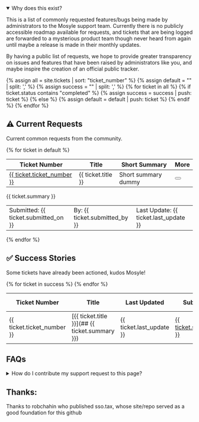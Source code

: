---
---
<script src="assets/js/sorttable.js"></script>
<script>
	var coll = document.getElementsByClassName("collapsible");
	var i;
	for (i = 0; i < coll.length; i++) {
	coll[i].addEventListener("click", function() {
		this.classList.toggle("active");
		var content = this.nextElementSibling;
		if (content.style.maxHeight){
		content.style.maxHeight = null;
		} else {
		content.style.maxHeight = content.scrollHeight + "px";
		} 
	});
	}	
</script>

<details open>
<summary>
Why does this exist?
</summary>

This is a list of commonly requested features/bugs being made by administrators to the Mosyle support team.
Currently there is no publicly accessible roadmap available for requests, and tickets that are being logged are forwarded to a mysterious product team though never heard from again until maybe a release is made in their monthly updates.

By having a public list of requests, we hope to provide greater transparency on issues and features that have been raised by administrators like you, and maybe inspire the creation of an official public tracker.
</details>

{% assign all = site.tickets | sort: "ticket_number" %}
{% assign default = "" | split: ',' %}
{% assign success = "" | split: ',' %}
{% for ticket in all %}
	{% if ticket.status contains "completed" %}
		{% assign success = success | push: ticket %}
	{% else %}
		{% assign default = default | push: ticket %}
	{% endif %}
{% endfor %}

## ⚠️ Current Requests ##
Current common requests from the community.
<table class="sortable">
	<thead>
		<tr>
			<th>Ticket Number</th>
			<th>Title</th>
			<th>Short Summary</th>
			<th>More</th>
		</tr>
	</thead>
	<tbody>
		{% for ticket in default %}
			<tr>
				<td markdown="span"><a href="{{ ticket.relevant_thread }}">{{ ticket.ticket_number }}</a></td>
				<td markdown="span">{{ ticket.title }}</td>
				<td class="table-summary" markdown="span" title="{{ ticket.summary }}">Short summary dummy</td>
				<td><button class="collapsible"></button></td>
			</tr>
			<tr class="content">
				<table>
					<tr class="info-row">{{ ticket.summary }}</tr>
					<tr class="info-row">
						<td class="info-col">Submitted: {{ ticket.submitted_on }}</td>
						<td class="info-col">By: {{ ticket.submitted_by }}</td>
						<td class="info-col">Last Update: {{ ticket.last_update }}</td>
					</tr>
				</table>
			</tr>
		{% endfor %}
	</tbody>

</table>

## ✅ Success Stories ##
Some tickets have already been actioned, kudos Mosyle!

<table class="sortable">
	<thead>
		<tr>
			<th>Ticket Number</th>
			<th>Title</th>
			<!-- <th>Summary</th> -->
			<th>Last Updated</th>
			<th>Submitted by</th>
			<th>Relevant Thread</th>
		</tr>
	</thead>
	<tbody>
		{% for ticket in success %}
		<tr>
			<td markdown="span">{{ ticket.ticket_number }}</td>
			<td markdown="span">[{{ ticket.title }}](## {{ ticket.summary }})</td>
			<!-- <td markdown="span">{{ ticket.summary }}</td> -->
			<td markdown="span">{{ ticket.last_update }}</td>
			<td markdown="span"><a href="{{ ticket.submitted_by_link }}">{{ ticket.submitted_by }}</a></td>
			<td markdown="span"><a href="{{ ticket.relevant_thread }}">Link</a></td>
		</tr>
		{% endfor %}
	</tbody>
</table>

## FAQs

<details>
<summary>
How do I contribute my support request to this page?
</summary>
Easy, pop on over to the github repo listed below and open either an issue or a pull request with the required information. 
</details>

## Thanks:

Thanks to robchahin who published sso.tax, whose site/repo served as a good foundation for this github